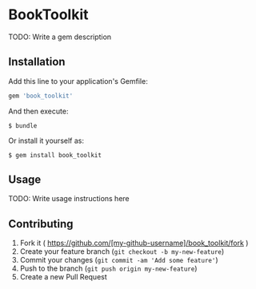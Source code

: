 # BookToolkit

TODO: Write a gem description

## Installation

Add this line to your application's Gemfile:

```ruby
gem 'book_toolkit'
```

And then execute:

    $ bundle

Or install it yourself as:

    $ gem install book_toolkit

## Usage

TODO: Write usage instructions here

## Contributing

1. Fork it ( https://github.com/[my-github-username]/book_toolkit/fork )
2. Create your feature branch (`git checkout -b my-new-feature`)
3. Commit your changes (`git commit -am 'Add some feature'`)
4. Push to the branch (`git push origin my-new-feature`)
5. Create a new Pull Request
